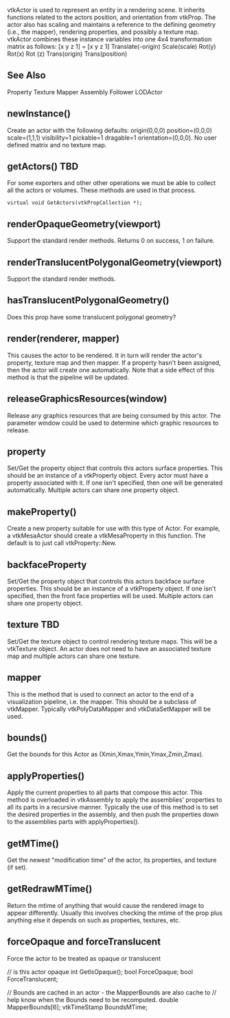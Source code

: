 vtkActor is used to represent an entity in a rendering scene.  It inherits
functions related to the actors position, and orientation from
vtkProp. The actor also has scaling and maintains a reference to the
defining geometry (i.e., the mapper), rendering properties, and possibly a
texture map. vtkActor combines these instance variables into one 4x4
transformation matrix as follows: [x y z 1] = [x y z 1] Translate(-origin)
Scale(scale) Rot(y) Rot(x) Rot (z) Trans(origin) Trans(position)

## See Also

Property Texture Mapper Assembly Follower LODActor

## newInstance()

Create an actor with the following defaults:
origin(0,0,0)
position=(0,0,0)
scale=(1,1,1)
visibility=1
pickable=1
dragable=1
orientation=(0,0,0).
No user defined matrix and no texture map.

## getActors() TBD

For some exporters and other other operations we must be
able to collect all the actors or volumes. These methods
are used in that process.

```
virtual void GetActors(vtkPropCollection *);
```

## renderOpaqueGeometry(viewport)

Support the standard render methods.
Returns 0 on success, 1 on failure.

## renderTranslucentPolygonalGeometry(viewport)

Support the standard render methods.

## hasTranslucentPolygonalGeometry()

Does this prop have some translucent polygonal geometry?

## render(renderer, mapper)

This causes the actor to be rendered. It in turn will render the actor's
property, texture map and then mapper. If a property hasn't been
assigned, then the actor will create one automatically. Note that a side
effect of this method is that the pipeline will be updated.

## releaseGraphicsResources(window)

Release any graphics resources that are being consumed by this actor.
The parameter window could be used to determine which graphic
resources to release.

## property

Set/Get the property object that controls this actors surface
properties.  This should be an instance of a vtkProperty object.  Every
actor must have a property associated with it.  If one isn't specified,
then one will be generated automatically. Multiple actors can share one
property object.

## makeProperty()

Create a new property suitable for use with this type of Actor.
For example, a vtkMesaActor should create a vtkMesaProperty
in this function.   The default is to just call vtkProperty::New.

## backfaceProperty

Set/Get the property object that controls this actors backface surface
properties.  This should be an instance of a vtkProperty object. If one
isn't specified, then the front face properties will be used.  Multiple
actors can share one property object.

## texture TBD

Set/Get the texture object to control rendering texture maps.  This will
be a vtkTexture object. An actor does not need to have an associated
texture map and multiple actors can share one texture.

## mapper

This is the method that is used to connect an actor to the end of a
visualization pipeline, i.e. the mapper. This should be a subclass
of vtkMapper. Typically vtkPolyDataMapper and vtkDataSetMapper will
be used.

## bounds()

Get the bounds for this Actor as (Xmin,Xmax,Ymin,Ymax,Zmin,Zmax).

## applyProperties()

Apply the current properties to all parts that compose this actor.
This method is overloaded in vtkAssembly to apply the assemblies'
properties to all its parts in a recursive manner. Typically the
use of this method is to set the desired properties in the assembly,
and then push the properties down to the assemblies parts with
applyProperties().

## getMTime()

Get the newest "modification time" of the actor, its properties, and texture (if set).

## getRedrawMTime()

Return the mtime of anything that would cause the rendered image to
appear differently. Usually this involves checking the mtime of the
prop plus anything else it depends on such as properties, textures,
etc.

## forceOpaque and forceTranslucent

Force the actor to be treated as opaque or translucent


  // is this actor opaque
  int GetIsOpaque();
  bool ForceOpaque;
  bool ForceTranslucent;

  // Bounds are cached in an actor - the MapperBounds are also cache to
  // help know when the Bounds need to be recomputed.
  double MapperBounds[6];
  vtkTimeStamp BoundsMTime;
